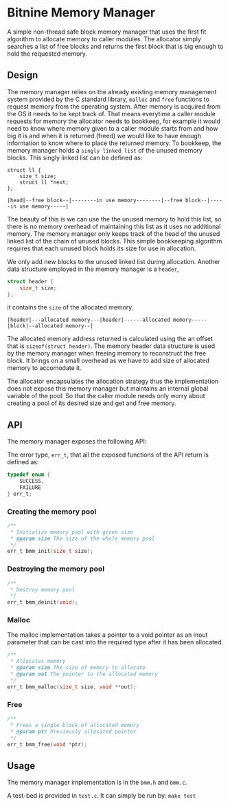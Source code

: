 # Bitnine Memory Manager

A simple non-thread safe block memory manager that uses the first fit algorithm to allocate memory to caller modules.
The allocator simply searches a list of free blocks and returns
the first block that is big enough to hold the requested memory.

## Design

The memory manager relies on the already existing memory management system provided by
the C standard library, `malloc` and `free` functions to request memory from the operating system.
After memory is acquired from the OS it needs to be kept track of.
That means everytime a caller module requests for memory the allocator needs to bookkeep, for example
it would need to know where memory given to a caller module starts from and how big it is and
when it is returned (freed) we would like to have enough information to know where to place the
returned memory. To bookkeep, the memory manager holds a `singly linked list` of the unused memory
blocks. This singly linked list can be defined as:
```
struct ll {
    size_t size;
    struct ll *next;
};
```
`|head|--free block--|--------in use memory--------|--free block--|-----in use memory-----|`

The beauty of this is we can use the the unused memory to hold this list, so there is no
memory overhead of maintaining this list as it uses no additional memory. The memory manager only
keeps track of the head of the unused linked list of the chain of unused blocks.
This simple bookkeeping algorithm requires that each unused block holds its size for use in allocation.

We only add new blocks to the unused linked list during allocation. Another data structure employed
in the memory manager is a `header`,
```c
struct header {
    size_t size;
};
```
it contains the `size` of the allocated memory.

`|header|---allocated memory---|header|------allocated memory-----|block|--allocated memory--|`

The allocated memory address returned is calculated using the an offset that is
`sizeof(struct header)`. The memory header data structure is used by the memory manager when
freeing memory to reconstruct the free block. It brings on a small overhead as we have to add
size of allocated memory to accomodate it.


The allocator encapsulates the allocation strategy thus the implementation does not expose this memory manager but maintains an internal global variable of the pool.
So that the caller module needs only worry about creating a pool of its desired size and get and free
memory.


## API
The memory manager exposes the following API:

The error type, `err_t`, that all the exposed functions of the API return is defined as:
```c
typedef enum {
    SUCCESS,
    FAILURE
} err_t;
```

### Creating the memory pool
```c
/**
 * Initialize memory pool with given size
 * @param size The size of the whole memory pool
 */
err_t bmm_init(size_t size);
```

### Destroying the memory pool
```c
/**
 * Destroy memory pool
 */
err_t bmm_deinit(void);

```

### Malloc
The malloc implementation takes a pointer to a void pointer as an inout parameter
that can be cast into the required type after it has been allocated.
```c
/**
 * Allocates memory
 * @param size The size of memory to allocate
 * @param out The pointer to the allocated memory
 */
err_t bmm_malloc(size_t size, void **out);
```

### Free
```c
/**
 * Frees a single block of allocated memory
 * @param ptr Previously allocated pointer
 */
err_t bmm_free(void *ptr);
```


## Usage
The memory manager implementation is in the `bmm.h` and `bmm.c`.

A test-bed is provided in `test.c`. It can simply be run by:
`make test`
